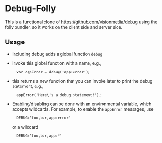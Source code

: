 # Debug-Folly

This is a functional clone of <https://github.com/visionmedia/debug> using the folly bundler, so it works on the client side and server side.

## Usage

- Including debug adds a global function `debug`
- invoke this global function with a name, e.g., 

        var appError = debug('app:error');

- this returns a new function that you can invoke later to print the debug statement, e.g.,

        appError('Here\'s a debug statement!');

- Enabling/disabling can be done with an environmental variable, which accepts wildcards. For example, to enable the `appError` messages, use

        DEBUG='foo,bar,app:error'

    or a wildcard

        DEBUG='foo,bar,app:*'




